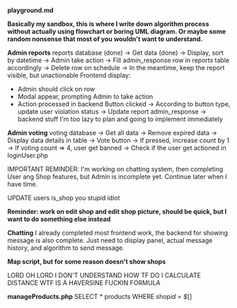 **playground.md**

**Basically my sandbox, this is where I write down algorithm process without actually using flowchart or boring UML diagram. Or maybe some random nonsense that most of you wouldn't want to understand.**

**Admin reports**
reports database (done) -> Get data (done) -> Display, sort by datetime -> Admin take action -> Fill admin_response row in reports table accordingly -> Delete row on schedule -> In the meantime, keep the report visible, but unactionable
Frontend display:

- Admin should click on row
- Modal appear, prompting Admin to take action
- Action processed in backend
  Button clicked -> According to button type, update user violation status -> Update report admin_response -> backend stuff I'm too lazy to plan and going to implement immediately

**Admin voting**
voting database -> Get all data -> Remove expired data -> Display data details in table -> Vote button -> If pressed, increase count by 1 -> If voting count => 4, user get banned -> Check if the user get actioned in loginUser.php

IMPORTANT REMINDER: I'm working on chatting system, then completing User ang Shop features, but Admin is incomplete yet. Continue later when I have time.

UPDATE users is_shop you stupid idiot

**Reminder: work on edit shop and edit shop picture, should be quick, but I want to do something else instead**

**Chatting**
I already completed most frontend work, the backend for showing message is also complete.
Just need to display panel, actual message history, and algorithm to send message.

**Map script, but for some reason doesn't show shops**

<script>
  // Variables declaration
  let watchID;
  let userPosition = {
      latitude: null,
      longitude: null
  };

  // Initialize the map and geolocation
  (() => {
      if (navigator.geolocation) {
          // Geolocation is available
          watchID = navigator.geolocation.watchPosition(geoSuccess, geoError, {
              enableHighAccuracy: true,
              maximumAge: 0,
              timeout: 10000
          });
      } else {
          alert("Geolocation is not supported by this browser");
      }
  })();

  // Geolocation success callback
  function geoSuccess(position) {
      userPosition.latitude = position.coords.latitude;
      userPosition.longitude = position.coords.longitude;

      // Display map with user's current position
      displayMap(userPosition.latitude, userPosition.longitude, 20);
  }

  // Geolocation error callback
  function geoError() {
      alert("Unable to retrieve location");
  }

  // Function to display map
  function displayMap(latitude, longitude, zoomLevel) {
      const map = L.map("map").setView([latitude, longitude], zoomLevel);
      L.tileLayer("https://{s}.tile.openstreetmap.org/{z}/{x}/{y}.png").addTo(map);
      L.marker([latitude, longitude]).addTo(map);

      // Shop location properties
      let customIcon = {
          iconUrl: "../images/shopMarker.png",
          iconSize: [20, 40]
      }
      let markerIcon = L.icon(customIcon);
      let iconOptions = {
          title: "company name",
          draggable: true,
          icon: markerIcon
      }

      // Fetch and display shop location data
      const apiUrl = 'http://localhost/Geoshop/Geoshop%201.0/php/getShopLocation.php';
      fetch(apiUrl)
          .then(response => {
              if (!response.ok) {
                  throw new Error(`HTTP error! Status: ${response.status}`);
              }
              return response.json();
          })
          .then(data => {
              data.forEach(shop => {
                  let marker = new L.Marker([shop.latitude, shop.longitude], iconOptions);
                  marker.addTo(map);
                  marker.bindPopup(shop.name).openPopup();
              });
          })
          .catch(error => {
              console.error('Fetch error:', error);
          });
  }
</script>

LORD
OH LORD
I DON'T UNDERSTAND
HOW TF DO I CALCULATE DISTANCE
WTF IS A HAVERSINE FUCKIN FORMULA

**manageProducts.php**
SELECT \* products WHERE shop*id = $*[]
